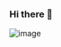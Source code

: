 ### Hi there 👋
![image](https://github.com/wagnersoftwareengineer/wagnersoftwareengineer/assets/148221259/0f7c2273-fed0-4398-9424-609a812ca1b4)

<!--
**wagnersoftwareengineer/wagnersoftwareengineer** is a ✨ _special_ ✨ repository because its `README.md` (this file) appears on your GitHub profile.

//us-eng
Hello everyone, Welcome to my GitHub, here I share projects aimed at DeVops and Front-End Development.

//pt-br
Olá pessoal, Sejam bem-vindos ao meu GitHub , por aqui compartilho projetos voltados para DeVops e Desenvolvimento Front-End.
